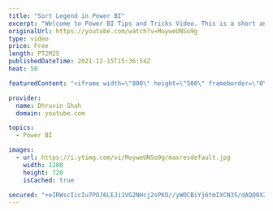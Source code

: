 ```yaml
---
title: "Sort Legend in Power BI"
excerpt: "Welcome to Power BI Tips and Tricks Video. This is a short and sweet video demonstrating the functionality to apply Sort on Legend values in Power BI. We can now adjust the sort direction for items in our legends! This will also help to reorder some of the data in visuals like stacked column charts,"
originalUrl: https://youtube.com/watch?v=MuyweUNSo9g
type: video
price: Free
length: PT2M2S
publishedDateTime: 2021-12-15T15:36:54Z
heat: 50

featuredContent: "<iframe width=\"800\" height=\"500\" frameborder=\"0\" src=\"https://www.youtube.com/embed/MuyweUNSo9g\" allow=\"accelerometer; autoplay; encrypted-media; gyroscope; picture-in-picture\" allowfullscreen></iframe>"

provider:
  name: Dhruvin Shah
  domain: youtube.com

topics:
  - Power BI

images:
  - url: https://i.ytimg.com/vi/MuyweUNSo9g/maxresdefault.jpg
    width: 1280
    height: 720
    isCached: true

secured: "+eIRWscIicIu7POJ6LEJi1VG2NHcj2sPKO//yWOCBiYj6tmIXCN35/dAQQ0X2kGvsHRyTL1B74JyhkvcyxIccu9ltW/DVq59AwGucBx7Sg3TJKxUxF8EXT257NBy88ztluAZWYd5zFulCBhQyfiLxYYhgpz4T9ogo/GwFtGsSSbEWZpweGrZ7nFDSiMkRYcfFOO/U6J6jjMKeDNU5QiXI2rOvJMZ28nyUJ6BADudse/wiyjvrGGB1QvMdMhJFGdoQ7gZUcaGsfBlnN/1/D3hi3FKpo5Pkjp7tbleLZOhY2JspeqlTw15HynXtjp3PQKGpty9qUZTc4ls3zz23FthDT5VH5y8+5j8oivMJA06rnVxAL8T2BHihSsKKZfb3fiCp3t0/hHRqhdrOSNydh0/vIyJYTSxLOLM2MQYItUd/1A=;xCMHkdnIWfcR+KVaBsasHg=="
---
```


